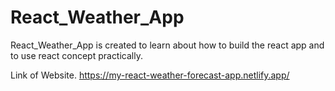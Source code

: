 # React_Weather_App

React_Weather_App is created to learn about how to build the react app and to use react concept practically.

Link of Website.
https://my-react-weather-forecast-app.netlify.app/
